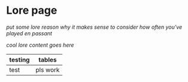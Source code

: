 # Lore page

*put some lore reason why it makes sense to consider how often you've played en passant*

*cool lore content goes here*

| testing | tables |
| ------- | ------- |
| test   |  pls work |

